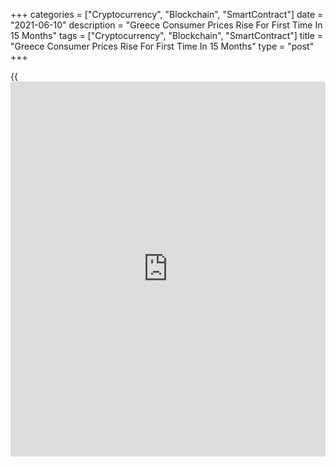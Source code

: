 +++
categories = ["Cryptocurrency", "Blockchain", "SmartContract"]
date = "2021-06-10"
description = "Greece Consumer Prices Rise For First Time In 15 Months"
tags = ["Cryptocurrency", "Blockchain", "SmartContract"]
title = "Greece Consumer Prices Rise For First Time In 15 Months"
type = "post"
+++

{{<iframe id="large-banner" src="https://www.bounty.group/#slide=21.0" width="100%" height="600" scrolling="no" style="border: 0px solid rgb(216, 221, 230); border-radius: 3px;">}}

Greece's consumer prices rose for the first time in fifteen months in
May, data from the Hellenic Statistical Authority showed on Thursday.

The consumer price index rose 0.1 percent year-on-year in May, after a
0.3 percent decline in April.

Transport cost increased 4.6 percent annually in May and prices for
housing grew 3.2 percent. Education cost remained unchanged.

On a monthly basis, consumer prices fell 0.4 percent in May, after a 0.9
percent growth in the prior month.

The EU measure of harmonized index of consumer prices, or HICP, fell 1.2
percent annually in May, following a 1.1 percent decline in the
preceding month.

On a monthly basis, the HICP declined 0.3 percent in May, after a 0.9
percent increase in the prior month.

For comments and feedback [contact](https://www.playgroundfx.com/contact/): editorial@rtt[news](https://www.letsplayfx.com/blog/forex-news-website/).com

[Economic News][1]

 **What parts of the world are seeing the best (and worst) economic
performances lately? Click[here][2] to check out our [Econ Scorecard][2]
and find out! See up-to-the-moment [ranking](https://www.playgroundfx.com/blog/crypto-exchange-ranking/)s for the best and worst
performers in [GDP][3], [unemployment rate][4], [inflation][2] and much
more.**

   1. www.rtt[news](https://www.letsplayfx.com/blog/forex-news-website/).com/Content/EconomicNews.aspx
   2. www.rtt[news](https://www.letsplayfx.com/blog/forex-news-website/).com/economic-scorecard/world-rank/CPI/highest-performance.aspx
   3. www.rtt[news](https://www.letsplayfx.com/blog/forex-news-website/).com/economic-scorecard/world-rank/GDP/highest-performance.aspx
   4. www.rtt[news](https://www.letsplayfx.com/blog/forex-news-website/).com/economic-scorecard/world-rank/unemployment-rate/lowest-performance.aspx